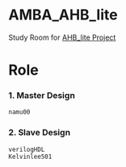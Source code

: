# AMBA_AHB_lite
Study Room for [AHB_lite Project](https://open.kakao.com/o/givnsFvf)
# Role

### 1. Master Design
    namu00
### 2. Slave Design
    verilogHDL
    Kelvinlee501